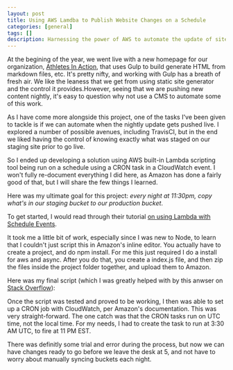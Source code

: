```yaml
---
layout: post
title: Using AWS Lamdba to Publish Website Changes on a Schedule
categories: [general]
tags: []
description: Harnessing the power of AWS to automate the update of sites built with Gulp.
---
```


At the begining of the year, we went live with a new homepage for our organization, <a href="http://athletesinaction.org">Athletes In Action</a>, that uses Gulp to build generate HTML from markdown files, etc.  It's pretty nifty, and working with Gulp has a breath of fresh air.  We like the leaness that we get from using static site generator and the control it provides.However, seeing that we are pushing new content nightly, it's easy to question why not use a CMS to automate some of this work.   

As I have come more alongside this project, one of the tasks I've been given to tackle is if we can automate when the nightly update gets pushed live.   I explored a number of possible avenues, including TravisCI, but in the end we liked having the control of knowing exactly what was staged on our staging site prior to go live.

So I ended up developing a solution using AWS built-in Lambda scripting tool being run on a schedule using a CRON task in a CloudWatch event.   I won't fully re-document everything I did here, as Amazon has done a fairly good of that, but I will share the few things I learned.

Here was my ultimate goal for this project:  <span style="font-style:italic">every night at 11:30pm, copy what's in our staging bucket to our production bucket</span>.

To get started, I would read through their tutorial <a href="http://docs.aws.amazon.com/lambda/latest/dg/with-scheduledevents-example.html"> on using Lambda with Schedule Events</a>.

It took me a little bit of work, especially since I was new to Node, to learn that I couldn't just script this in Amazon's inline editor.   You actually have to create a project, and do npm install.  For me this just required I do a install for aws and async.   After you do that, you create a index.js file, and then zip the files inside the project folder together, and upload them to Amazon. 

Here was my final script (which I was greatly helped with by this anwser on <a href="http://stackoverflow.com/questions/30959251/how-to-copy-move-all-objects-in-amazon-s3-from-one-prefix-to-other-using-the-aws">Stack Overflow</a>):
<script src="https://gist.github.com/AJGarrett/d7c68a0a9f2b2b18f4905f8d045f7aa0.js"></script>

Once the script was tested and proved to be working, I then was able to set up a CRON job with CloudWatch, per Amazon's documentation.  This was very straight-forward.  The one catch was that the CRON tasks run on UTC time, not the local time.  For my needs, I had to create the task to run at 3:30 AM UTC, to fire at 11 PM EST.  

There was definitly some trial and error during the process, but now we can have changes ready to go before we leave the desk at 5, and not have to worry about manually syncing buckets each night.